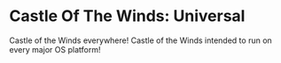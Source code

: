 # Castle Of The Winds: Universal
Castle of the Winds everywhere!  Castle of the Winds intended to run on every major OS platform!
